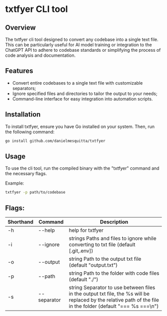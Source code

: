# txtfyer CLI tool

## Overview

The txtfyer cli tool designed to convert any codebase into a single text file. This can be particularly useful for AI model training or integration to the ChatGPT API to adhere to codebase standards or simplifying the process of code analysis and documentation.

## Features

- Convert entire codebases to a single text file with customizable separators;
- Ignore specified files and directories to tailor the output to your needs;
- Command-line interface for easy integration into automation scripts.

## Installation

To install txtfyer, ensure you have Go installed on your system. Then, run the following command:

```bash
go install github.com/danielmesquitta/txtfyer
```

## Usage

To use the cli tool, run the compiled binary with the "txtfyer" command and the necessary flags.

Example:

```bash
txtfyer -p path/to/codebase
```

## Flags:

| Shorthand | Command     | Description                                                                                                                                                   |
| --------- | ----------- | ------------------------------------------------------------------------------------------------------------------------------------------------------------- |
| -h        | --help      | help for txtfyer                                                                                                                                              |
| -i        | --ignore    | strings Paths and files to ignore while converting to txt file (default [.git,.env])                                                                          |
| -o        | --output    | string Path to the output txt file (default "output.txt")                                                                                                     |
| -p        | --path      | string Path to the folder with code files (default "./")                                                                                                      |
| -s        | --separator | string Separator to use between files in the output txt file, the %s will be replaced by the relative path of the file in the folder (default "=== %s ===\n") |
